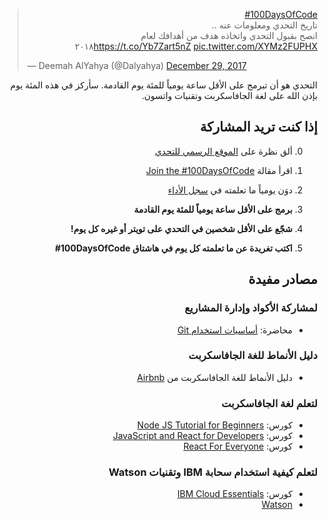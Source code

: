 <blockquote class="twitter-tweet" data-lang="en"><p lang="ar" dir="rtl"><a href="https://twitter.com/hashtag/100DaysOfCode?src=hash&amp;ref_src=twsrc%5Etfw">#100DaysOfCode</a> <br>تاريخ التحدي ومعلومات عنه ..<br>انصح بقبول التحدي واتخاذه هدف من أهدافك لعام ٢٠١٨<a href="https://t.co/Yb7Zart5nZ">https://t.co/Yb7Zart5nZ</a> <a href="https://t.co/XYMz2FUPHX">pic.twitter.com/XYMz2FUPHX</a></p>&mdash; Deemah AlYahya (@Dalyahya) <a href="https://twitter.com/Dalyahya/status/946796549383868419?ref_src=twsrc%5Etfw">December 29, 2017</a></blockquote>

<div dir=rtl markdown=1>

التحدي هو أن تبرمج على الأقل ساعة يومياً للمئة يوم القادمة. سأركز في هذه المئة يوم بإذن الله على لغة الجافاسكربت وتقنيات واتسون. 


## إذا كنت تريد المشاركة
0. ألق نظرة على [الموقع الرسمي للتحدي](http://100daysofcode.com/)
1. اقرأ مقالة [Join the #100DaysOfCode](https://medium.freecodecamp.com/join-the-100daysofcode-556ddb4579e4)

2. دوَن يومياً ما تعلمته في [سجل الأداء](log.md) 
3. **برمج على الأقل ساعة يومياً للمئة يوم القادمة**
4. **شجّع على الأقل شخصين في التحدي على تويتر أو غيره كل يوم!**
5. **اكتب تغريدة عن ما تعلمته كل يوم في هاشتاق 100DaysOfCode#**


## مصادر مفيدة
### لمشاركة الأكواد وإدارة المشاريع
* محاضرة: [أساسيات استخدام Git](https://www.youtube.com/watch?v=HVsySz-h9r4)
### دليل الأنماط للغة الجافاسكربت
*  دليل الأنماط للغة الجافاسكربت من [Airbnb](https://github.com/airbnb/javascript)
### لتعلم لغة الجافاسكربت
* كورس: [Node JS Tutorial for Beginners](https://www.youtube.com/watch?v=w-7RQ46RgxU&list=PL4cUxeGkcC9gcy9lrvMJ75z9maRw4byYp)
* كورس: [JavaScript and React for Developers](https://www.udemy.com/js-and-react-for-devs)
* كورس: [React For Everyone](https://www.youtube.com/watch?v=eOctQZ1EV0E&list=PLLnpHn493BHFfs3Uj5tvx17mXk4B4ws4p)
### لتعلم كيفية استخدام سحابة IBM وتقنيات Watson
* كورس: [IBM Cloud Essentials](https://developer.ibm.com/courses/all/bluemix-essentials/)
* [Watson](https://www.ibm.com/watson/developer/)
</div>